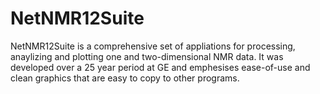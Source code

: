 # NetNMR12Suite

NetNMR12Suite is a comprehensive set of appliations for processing, anaylizing and plotting one and two-dimensional NMR data. It was developed over a 25 year period at GE and emphesises ease-of-use and clean graphics that are easy to copy to other programs.
